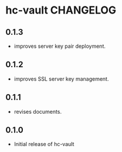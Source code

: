 # hc-vault CHANGELOG

0.1.3
-----
- improves server key pair deployment.

0.1.2
-----
- improves SSL server key management.

0.1.1
-----
- revises documents.

0.1.0
-----
- Initial release of hc-vault
